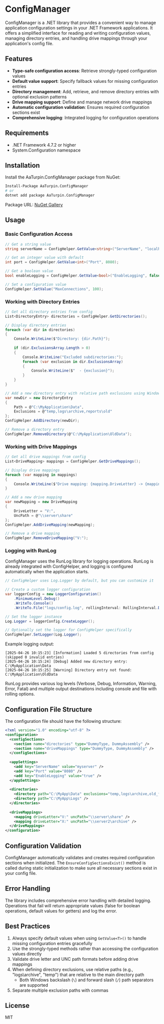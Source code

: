 # ConfigManager

ConfigManager is a .NET library that provides a convenient way to manage application configuration settings in your .NET Framework applications. It offers a simplified interface for reading and writing configuration values, managing directory entries, and handling drive mappings through your application's config file.

## Features

- **Type-safe configuration access**: Retrieve strongly-typed configuration values
- **Default value support**: Specify fallback values for missing configuration entries
- **Directory management**: Add, retrieve, and remove directory entries with optional exclusion patterns
- **Drive mapping support**: Define and manage network drive mappings
- **Automatic configuration validation**: Ensures required configuration sections exist
- **Comprehensive logging**: Integrated logging for configuration operations

## Requirements

- .NET Framework 4.7.2 or higher
- System.Configuration namespace

## Installation

Install the AaTurpin.ConfigManager package from NuGet:

```bash
Install-Package AaTurpin.ConfigManager
# or
dotnet add package AaTurpin.ConfigManager
```

Package URL: [NuGet Gallery](https://www.nuget.org/packages/AaTurpin.ConfigManager)

## Usage

### Basic Configuration Access

```csharp
// Get a string value
string serverName = ConfigHelper.GetValue<string>("ServerName", "localhost");

// Get an integer value with default
int port = ConfigHelper.GetValue<int>("Port", 8080);

// Get a boolean value
bool enableLogging = ConfigHelper.GetValue<bool>("EnableLogging", false);

// Set a configuration value
ConfigHelper.SetValue("MaxConnections", 100);
```

### Working with Directory Entries

```csharp
// Get all directory entries from config
List<DirectoryEntry> directories = ConfigHelper.GetDirectories();

// Display directory entries
foreach (var dir in directories)
{
    Console.WriteLine($"Directory: {dir.Path}");
    
    if (dir.ExclusionsArray.Length > 0)
    {
        Console.WriteLine("Excluded subdirectories:");
        foreach (var exclusion in dir.ExclusionsArray)
        {
            Console.WriteLine($"  - {exclusion}");
        }
    }
}

// Add a new directory entry with relative path exclusions using Windows path separators
var newDir = new DirectoryEntry
{
    Path = @"C:\MyApplication\Data",
    Exclusions = @"temp,logs\archive,reports\old"
};
ConfigHelper.AddDirectory(newDir);

// Remove a directory entry
ConfigHelper.RemoveDirectory(@"C:\MyApplication\OldData");
```

### Working with Drive Mappings

```csharp
// Get all drive mappings from config
List<DriveMapping> mappings = ConfigHelper.GetDriveMappings();

// Display drive mappings
foreach (var mapping in mappings)
{
    Console.WriteLine($"Drive mapping: {mapping.DriveLetter} -> {mapping.UncPath}");
}

// Add a new drive mapping
var newMapping = new DriveMapping
{
    DriveLetter = "V:",
    UncPath = @"\\server\share"
};
ConfigHelper.AddDriveMapping(newMapping);

// Remove a drive mapping
ConfigHelper.RemoveDriveMapping("V:");
```

### Logging with RunLog

ConfigManager uses the RunLog library for logging operations. RunLog is already integrated with ConfigHelper, and logging is configured automatically when the application starts.

```csharp
// ConfigHelper uses Log.Logger by default, but you can customize it

// Create a custom logger configuration
var loggerConfig = new LoggerConfiguration()
    .MinimumLevel.Debug()
    .WriteTo.Console()
    .WriteTo.File("logs/config.log", rollingInterval: RollingInterval.Day);

// Set the logger instance
Log.Logger = loggerConfig.CreateLogger();

// Optionally set the logger for ConfigHelper specifically
ConfigHelper.SetLogger(Log.Logger);
```

Example logging output:

```
[2025-04-26 10:15:23] [Information] Loaded 5 directories from config (skipped 0 invalid entries)
[2025-04-26 10:15:24] [Debug] Added new directory entry: C:\MyApplication\Data
[2025-04-26 10:15:25] [Warning] Directory entry not found: C:\MyApplication\OldData
```

RunLog provides various log levels (Verbose, Debug, Information, Warning, Error, Fatal) and multiple output destinations including console and file with rolling options.

## Configuration File Structure

The configuration file should have the following structure:

```xml
<?xml version="1.0" encoding="utf-8" ?>
<configuration>
  <configSections>
    <section name="directories" type="DummyType, DummyAssembly" />
    <section name="driveMappings" type="DummyType, DummyAssembly" />
  </configSections>
  
  <appSettings>
    <add key="ServerName" value="myserver" />
    <add key="Port" value="8080" />
    <add key="EnableLogging" value="true" />
  </appSettings>
  
  <directories>
    <directory path="C:\MyApp\Data" exclusions="temp,logs\archive,old_files" />
    <directory path="C:\MyApp\Logs" />
  </directories>
  
  <driveMappings>
    <mapping driveLetter="V:" uncPath="\\server\share" />
    <mapping driveLetter="X:" uncPath="\\server2\archive" />
  </driveMappings>
</configuration>
```

## Configuration Validation

ConfigManager automatically validates and creates required configuration sections when initialized. The `EnsureConfigSectionsExist()` method is called during static initialization to make sure all necessary sections exist in your config file.

## Error Handling

The library includes comprehensive error handling with detailed logging. Operations that fail will return appropriate values (false for boolean operations, default values for getters) and log the error.

## Best Practices

1. Always specify default values when using `GetValue<T>()` to handle missing configuration entries gracefully
2. Use the strongly-typed methods rather than accessing the configuration values directly
3. Validate drive letter and UNC path formats before adding drive mappings
4. When defining directory exclusions, use relative paths (e.g., "logs\archive", "temp") that are relative to the main directory path
   - Both Windows backslash (`\`) and forward slash (`/`) path separators are supported
5. Separate multiple exclusion paths with commas

## License

MIT